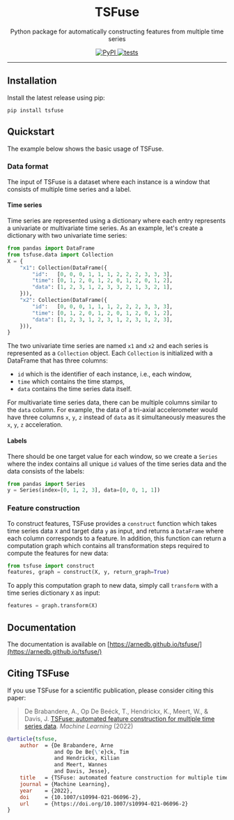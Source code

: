 <h1 align="center">TSFuse</h1>

<p align="center">Python package for automatically constructing features from multiple time series</p>

<p align="center">
    <a href="https://badge.fury.io/py/tsfuse">
        <img alt="PyPI" src="https://badge.fury.io/py/tsfuse.svg">
    </a>
    <a href="https://github.com/arnedb/tsfuse/actions/workflows/tests.yml">
        <img alt="tests" src="https://github.com/arnedb/tsfuse/workflows/tests/badge.svg" />
    </a>
</p>

<hr>

## Installation
    
Install the latest release using pip:

    pip install tsfuse
    
## Quickstart

The example below shows the basic usage of TSFuse.

### Data format

The input of TSFuse is a dataset where each instance is a window that consists of multiple time series and a label.

#### Time series

Time series are represented using a dictionary where each entry represents a univariate or multivariate time series. As an example, let's create a dictionary with two univariate time series:

```python
from pandas import DataFrame
from tsfuse.data import Collection
X = {
    "x1": Collection(DataFrame({
        "id":   [0, 0, 0, 1, 1, 1, 2, 2, 2, 3, 3, 3],
        "time": [0, 1, 2, 0, 1, 2, 0, 1, 2, 0, 1, 2],
        "data": [1, 2, 3, 1, 2, 3, 3, 2, 1, 3, 2, 1],
    })),
    "x2": Collection(DataFrame({
        "id":   [0, 0, 0, 1, 1, 1, 2, 2, 2, 3, 3, 3],
        "time": [0, 1, 2, 0, 1, 2, 0, 1, 2, 0, 1, 2],
        "data": [1, 2, 3, 1, 2, 3, 1, 2, 3, 1, 2, 3],
    })),
}
```

The two univariate time series are named `x1` and `x2` and each series is represented as a `Collection` object. Each ``Collection`` is initialized with a DataFrame that has three columns:

- `id` which is the identifier of each instance, i.e., each window,
- `time` which contains the time stamps,
- `data` contains the time series data itself.

For multivariate time series data, there can be multiple columns similar to the `data` column. For example, the data of a tri-axial accelerometer would have three columns `x`, `y`, `z` instead of `data` as it simultaneously measures the `x`, `y`, `z` acceleration.

#### Labels

There should be one target value for each window, so we create a `Series` where the index contains all unique `id` values of the time series data and the data consists of the labels:

```python
from pandas import Series
y = Series(index=[0, 1, 2, 3], data=[0, 0, 1, 1])
```

### Feature construction

To construct features, TSFuse provides a `construct` function which takes time series data `X` and target data `y` as input, and returns a `DataFrame` where each column corresponds to a feature. In addition, this function can return a computation graph which contains all transformation steps required to compute the features for new data:

```python
from tsfuse import construct
features, graph = construct(X, y, return_graph=True)
```

To apply this computation graph to new data, simply call `transform` with a time series dictionary `X` as input:

```python
features = graph.transform(X)
```
    
## Documentation

The documentation is available on [https://arnedb.github.io/tsfuse/](https://arnedb.github.io/tsfuse/)

## Citing TSFuse

If you use TSFuse for a scientific publication, please consider citing this paper:

> De Brabandere, A., Op De Beéck, T., Hendrickx, K., Meert, W., & Davis, J. [TSFuse: automated feature construction for multiple time series data](https://doi.org/10.1007/s10994-021-06096-2). *Machine Learning* (2022)

```bibtex
@article{tsfuse,
    author  = {De Brabandere, Arne
               and Op De Be{\'e}ck, Tim
               and Hendrickx, Kilian
               and Meert, Wannes
               and Davis, Jesse},
    title   = {TSFuse: automated feature construction for multiple time series data},
    journal = {Machine Learning},
    year    = {2022},
    doi     = {10.1007/s10994-021-06096-2},
    url     = {https://doi.org/10.1007/s10994-021-06096-2}
}
```
